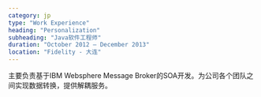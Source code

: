 ```yaml
---
category: jp
type: "Work Experience"
heading: "Personalization"
subheading: "Java软件工程师"
duration: "October 2012 – December 2013"
location: "Fidelity - 大连"
---
```


主要负责基于IBM Websphere Message Broker的SOA开发。为公司各个团队之间实现数据转换，提供解耦服务。